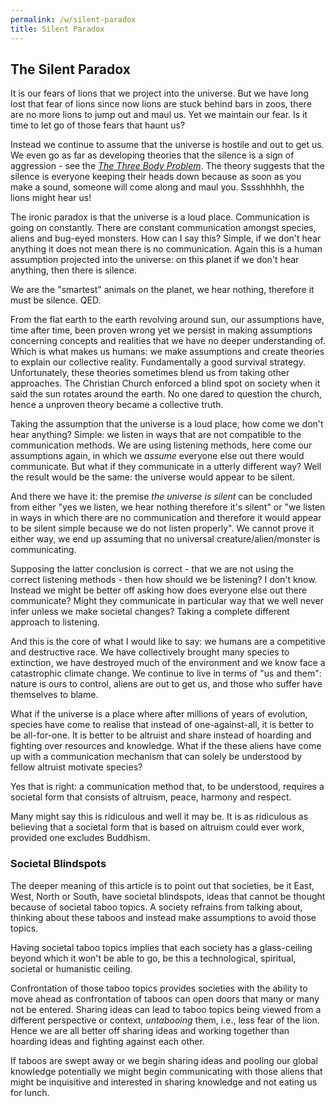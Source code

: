 ```yaml
---
permalink: /w/silent-paradox
title: Silent Paradox
---
```


## The Silent Paradox

It is our fears of lions that we project into the universe. But we have long lost that fear of lions since now lions are stuck behind bars in zoos, there are no more lions to jump out and maul us. Yet we maintain our fear. Is it time to let go of those fears that haunt us?

Instead we continue to assume that the universe is hostile and out to get us. We even go as far as developing theories that the silence is a sign of aggression - see the [*The Three Body Problem*](https://en.wikipedia.org/wiki/The_Three-Body_Problem_(novel)). The theory suggests that the silence is everyone keeping their heads down because as soon as you make a sound, someone will come along and maul you. Sssshhhhh, the lions might hear us!

The ironic paradox is that the universe is a loud place. Communication is going on constantly. There are constant communication amongst species, aliens and bug-eyed monsters. How can I say this? Simple, if we don't hear anything it does not mean there is no communication. Again this is a human assumption projected into the universe: on this planet if we don't hear anything, then there is silence.

We are the "smartest" animals on the planet, we hear nothing, therefore it must be silence. QED.

From the flat earth to the earth revolving around sun, our assumptions have, time after time, been proven wrong yet we persist in making assumptions concerning concepts and realities that we have no deeper understanding of. Which is what makes us humans: we make assumptions and create theories to explain our collective reality. Fundamentally a good survival strategy. Unfortunately, these theories sometimes blend us from taking other approaches. The Christian Church enforced a blind spot on society when it said the sun rotates around the earth. No one dared to question the church, hence a unproven theory became a collective truth.

Taking the assumption that the universe is a loud place, how come we don't hear anything? Simple: we listen in ways that are not compatible to the communication methods. We are using listening methods, here come our assumptions again, in which we *assume* everyone else out there would communicate. But what if they communicate in a utterly different way? Well the result would be the same: the universe would appear to be silent.

And there we have it: the premise *the universe is silent* can be concluded from either "yes we listen, we hear nothing therefore it's silent" or "we listen in ways in which there are no communication and therefore it would appear to be silent simple because we do not listen properly". We cannot prove it either way, we end up assuming that no universal creature/alien/monster is communicating.

Supposing the latter conclusion is correct - that we are not using the correct listening methods - then how should we be listening? I don't know. Instead we might be better off asking how does everyone else out there communicate? Might they communicate in particular way that we well never infer unless we make societal changes? Taking a complete different approach to listening.

And this is the core of what I would like to say: we humans are a competitive and destructive race. We have collectively brought many species to extinction, we have destroyed much of the environment and we know face a catastrophic climate change. We continue to live in terms of "us and them": nature is ours to control, aliens are out to get us, and those who suffer have themselves to blame.

What if the universe is a place where after millions of years of evolution, species have come to realise that instead of one-against-all, it is better to be all-for-one. It is better to be altruist and share instead of hoarding and fighting over resources and knowledge. What if the these aliens have come up with a communication mechanism that can solely be understood by fellow altruist motivate species?

Yes that is right: a communication method that, to be understood, requires a societal form that consists of altruism, peace, harmony and respect. 

Many might say this is ridiculous and well it may be. It is as ridiculous as believing that a societal form that is based on altruism could ever work, provided one excludes Buddhism.

### Societal Blindspots

The deeper meaning of this article is to point out that societies, be it East, West, North or South, have societal blindspots, ideas that cannot be thought because of societal taboo topics. A society refrains from talking about, thinking about these taboos and instead make assumptions to avoid those topics.

Having societal taboo topics implies that each society has a glass-ceiling beyond which it won't be able to go, be this a technological, spiritual, societal or humanistic ceiling. 

Confrontation of those taboo topics provides societies with the ability to move ahead as confrontation of taboos can open doors that many or many not be entered. Sharing ideas can lead to taboo topics being viewed from a different perspective or context, *untabooing* them, i.e., less fear of the lion. Hence we are all better off sharing ideas and working together than hoarding ideas and fighting against each other.

If taboos are swept away or we begin sharing ideas and pooling our global knowledge potentially we might begin communicating with those aliens that might be inquisitive and interested in sharing knowledge and not eating us for lunch.
